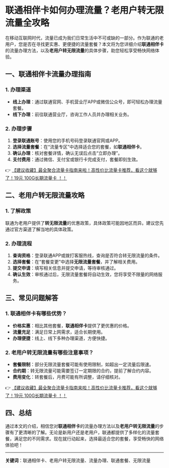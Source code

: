 # 联通相伴卡如何办理流量？老用户转无限流量全攻略

在移动互联网时代，流量已成为我们日常生活中不可或缺的一部分。作为联通的老用户，您是否在寻找更实惠、更便捷的流量套餐？本文将为您详细介绍**联通相伴卡**的流量办理方法，以及**老用户转无限流量**的具体步骤，助您轻松享受畅快网络体验。

## 一、联通相伴卡流量办理指南

### 1. 办理渠道
- **线上办理**：通过联通官网、手机营业厅APP或微信公众号，即可轻松办理流量套餐。
- **线下办理**：前往联通营业厅，咨询工作人员并办理相关业务。

### 2. 办理步骤
1. **登录联通账号**：使用您的手机号码登录联通官网或APP。
2. **选择流量套餐**：在“流量专区”中选择适合您的套餐，如**联通相伴卡**。
3. **确认办理**：核对套餐详情，确认无误后点击“立即办理”。
4. **支付费用**：通过微信、支付宝或银行卡完成支付，套餐即刻生效。

👉 [【建议收藏】最全聚合流量卡指南来啦！高性价比流量卡推荐，看这个就够了！19元 100G长期流量卡 ！！](https://bit.ly/Liuliangka)

## 二、老用户转无限流量攻略

### 1. 了解政策
联通为老用户提供了**转无限流量**的优惠政策，具体政策可能因地区而异。建议您先通过官方渠道了解当地的具体政策。

### 2. 办理流程
1. **查询资格**：登录联通APP或拨打客服热线，查询是否符合转无限流量的条件。
2. **选择套餐**：在“套餐变更”中选择**无限流量套餐**，并了解相关费用。
3. **提交申请**：填写相关信息并提交申请，等待审核通过。
4. **确认生效**：审核通过后，无限流量套餐将自动生效，您将享受不限量的网络服务。

## 三、常见问题解答

### 1. 联通相伴卡有哪些优势？
- **价格实惠**：相比其他套餐，**联通相伴卡**提供了更优惠的价格。
- **流量充足**：满足日常上网需求，适合长期使用。
- **办理便捷**：线上、线下多种办理渠道，方便快捷。

### 2. 老用户转无限流量有哪些注意事项？
- **套餐限制**：部分无限流量套餐可能有使用限制，如超出一定流量后限速。
- **合约期**：转无限流量可能需要签订一定期限的合约，提前了解合约内容。
- **费用变化**：转套餐后，月费可能有所调整，请仔细核对。

👉 [【建议收藏】最全聚合流量卡指南来啦！高性价比流量卡推荐，看这个就够了！19元 100G长期流量卡 ！！](https://bit.ly/Liuliangka)

## 四、总结

通过本文的介绍，相信您对**联通相伴卡**的流量办理方法以及**老用户转无限流量**的步骤有了更清晰的了解。无论是新用户还是老用户，联通都提供了多样化的流量套餐，满足您的不同需求。现在就行动起来，选择最适合您的套餐，享受畅快的网络体验吧！

---

**关键词**：联通相伴卡、老用户转无限流量、流量办理、联通套餐、无限流量